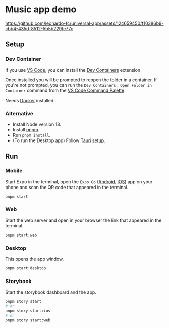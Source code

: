 # Music app demo

<https://github.com/leonardo-fc/universal-app/assets/124659450/f10386b9-cbb4-435d-8512-5b5b229fe77c>

## Setup

### Dev Container

If you use [VS Code](https://code.visualstudio.com/), you can install the [Dev Containers](https://marketplace.visualstudio.com/items?itemName=ms-vscode-remote.remote-containers) extension.

Once installed you will be prompted to reopen the folder in a container. If you're not prompted, you can run the `Dev Containers: Open Folder in Container` command from the [VS Code Command Palette](https://code.visualstudio.com/docs/getstarted/userinterface#_command-palette).

Needs [Docker](https://www.docker.com/) installed.

### Alternative

- Install Node version 18.
- Install [pnpm](https://pnpm.io/installation).
- Run `pnpm install`.
- (To run the Desktop app) Follow [Tauri setup](https://tauri.app/v1/guides/getting-started/prerequisites).

## Run

### Mobile

Start Expo in the terminal, open the `Expo Go` ([Android](https://play.google.com/store/apps/details?id=host.exp.exponent), [iOS](https://apps.apple.com/app/expo-go/id982107779)) app on your phone and scan the QR code that appeared in the terminal.

```sh
pnpm start
```

### Web

Start the web server and open in your browser the link that appeared in the terminal.

```sh
pnpm start:web
```

### Desktop

This opens the app window.

```sh
pnpm start:desktop
```

### Storybook

Start the storybook dashboard and the app.

```sh
pnpm story start
# or
pnpm story start:ios
# or
pnpm story start:web
```
